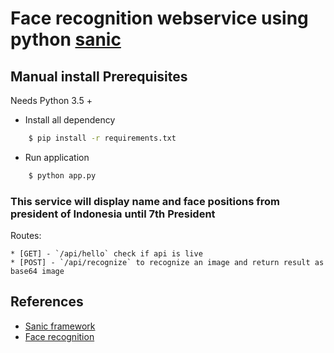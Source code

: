 # Face recognition webservice using python [sanic](https://github.com/huge-success/sanic)

## Manual install Prerequisites
Needs Python 3.5 +

* Install all dependency
```bash
    $ pip install -r requirements.txt
```

* Run application
```bash
    $ python app.py
```

### This service will display name and face positions from president of Indonesia until 7th President

Routes:
    
    * [GET] - `/api/hello` check if api is live
    * [POST] - `/api/recognize` to recognize an image and return result as base64 image 



## References
* [Sanic framework](https://github.com/huge-success/sanic)
* [Face recognition](https://github.com/ageitgey/face_recognition)
